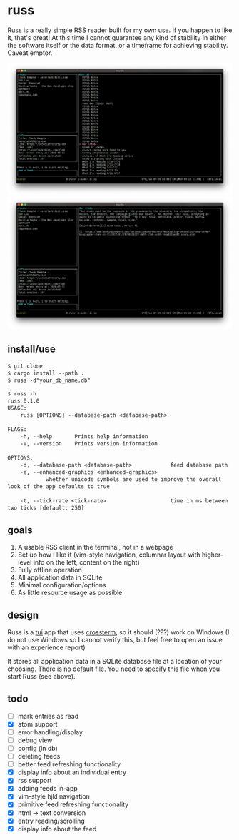 # russ

Russ is a really simple RSS reader built for my own use.
If you happen to like it, that's great!
At this time I cannot guarantee any kind of stability in either the software itself or the data format, or a timeframe for achieving stability. Caveat emptor.

<img src="entries.png"></img>
<img src="entry.png"></img>

## install/use

```
$ git clone
$ cargo install --path .
$ russ -d"your_db_name.db"
```

```
$ russ -h
russ 0.1.0
USAGE:
    russ [OPTIONS] --database-path <database-path>

FLAGS:
    -h, --help       Prints help information
    -V, --version    Prints version information

OPTIONS:
    -d, --database-path <database-path>            feed database path
    -e, --enhanced-graphics <enhanced-graphics>
            whether unicode symbols are used to improve the overall look of the app defaults to true

    -t, --tick-rate <tick-rate>                    time in ms between two ticks [default: 250]
```

## goals

1. A usable RSS client in the terminal, not in a webpage
1. Set up how I like it (vim-style navigation, columnar layout with higher-level info on the left, content on the right)
1. Fully offline operation
1. All application data in SQLite
1. Minimal configuration/options
1. As little resource usage as possible

## design

Russ is a [tui](https://crates.io/crates/tui) app that uses [crossterm](https://crates.io/crates/crossterm), so it should (???) work on Windows (I do not use Windows so I cannot verify this, but feel free to open an issue with an experience report)

It stores all application data in a SQLite database file at a location of your choosing. There is no default file. You need to specify this file when you start Russ (see above).

## todo

- [ ] mark entries as read
- [x] atom support
- [ ] error handling/display
- [ ] debug view
- [ ] config (in db)
- [ ] deleting feeds
- [ ] better feed refreshing functionality
- [x] display info about an individual entry
- [x] rss support
- [x] adding feeds in-app
- [x] vim-style hjkl navigation
- [x] primitive feed refreshing functionality
- [x] html -> text conversion
- [x] entry reading/scrolling
- [x] display info about the feed